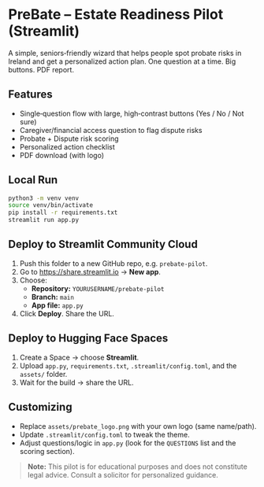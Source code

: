 # PreBate – Estate Readiness Pilot (Streamlit)

A simple, seniors‑friendly wizard that helps people spot probate risks in Ireland and get a personalized action plan. One question at a time. Big buttons. PDF report.

## Features
- Single‑question flow with large, high‑contrast buttons (Yes / No / Not sure)
- Caregiver/financial access question to flag dispute risks
- Probate + Dispute risk scoring
- Personalized action checklist
- PDF download (with logo)

## Local Run
```bash
python3 -m venv venv
source venv/bin/activate
pip install -r requirements.txt
streamlit run app.py
```

## Deploy to Streamlit Community Cloud
1. Push this folder to a new GitHub repo, e.g. `prebate-pilot`.
2. Go to https://share.streamlit.io → **New app**.
3. Choose:  
   - **Repository:** `YOURUSERNAME/prebate-pilot`  
   - **Branch:** `main`  
   - **App file:** `app.py`
4. Click **Deploy**. Share the URL.

## Deploy to Hugging Face Spaces
1. Create a Space → choose **Streamlit**.
2. Upload `app.py`, `requirements.txt`, `.streamlit/config.toml`, and the `assets/` folder.
3. Wait for the build → share the URL.

## Customizing
- Replace `assets/prebate_logo.png` with your own logo (same name/path).
- Update `.streamlit/config.toml` to tweak the theme.
- Adjust questions/logic in `app.py` (look for the `QUESTIONS` list and the scoring section).

> **Note:** This pilot is for educational purposes and does not constitute legal advice. Consult a solicitor for personalized guidance.
